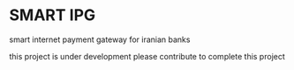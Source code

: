 # SMART IPG

smart internet payment gateway for iranian banks

this project is under development 
please contribute to complete this project